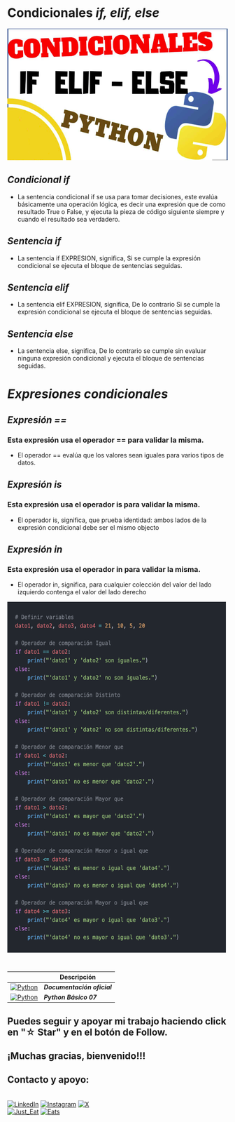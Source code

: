 # Condicionales ***if, elif, else***
<img src="../imagenes/11.-Py06.png" width="700" height="300">


## ***Condicional if***
- La sentencia condicional if se usa para tomar decisiones, este evalúa básicamente una operación lógica, es decir una expresión que de como resultado True o False, y ejecuta la pieza de código siguiente siempre y cuando el resultado sea verdadero.

## ***Sentencia if***
- La sentencia if EXPRESION, significa, Si se cumple la expresión condicional se ejecuta el bloque de sentencias seguidas.

## ***Sentencia elif***
- La sentencia elif EXPRESION, significa, De lo contrario Si se cumple la expresión condicional se ejecuta el bloque de sentencias seguidas.

## ***Sentencia else***
- La sentencia else, significa, De lo contrario se cumple sin evaluar ninguna expresión condicional y ejecuta el bloque de sentencias seguidas.

# ***Expresiones condicionales***
## ***Expresión ==***
### Esta expresión usa el operador == para validar la misma.
- El operador == evalúa que los valores sean iguales para varios tipos de datos.

## ***Expresión is***
### Esta expresión usa el operador is para validar la misma.
- El operador is, significa, que prueba identidad: ambos lados de la expresión condicional debe ser el mismo objecto

## ***Expresión in***
### Esta expresión usa el operador in para validar la misma.
- El operador in, significa, para cualquier colección del valor del lado izquierdo contenga el valor del lado derecho

<img src="../imagenes/11.-Py06cda.png" width="500" height="800">

#
|  | Descripción |
|-----:|---------------|
| [![Python](https://img.shields.io/badge/python-3670A0?style=for-the-badge&logo=python&logoColor=ffdd54)](https://entrenamiento-python-basico.readthedocs.io/es/3.7/leccion1/index.html#) | ***Documentación oficial*** |
| [![Python](https://img.shields.io/badge/python-3670A0?style=for-the-badge&logo=python&logoColor=ffdd54)](../Python_NB/Python_NB07.md) | ***Python Básico 07*** |

## Puedes seguir y apoyar mi trabajo haciendo click en "☆ Star" y en el botón de Follow.
## ¡Muchas gracias, bienvenido!!!

## Contacto y apoyo:

<br>[![LinkedIn](https://img.shields.io/badge/Oscar_Florin-0077B5?style=for-the-badge&logo=linkedin&logoColor=white&labelColor=101010)](https://www.linkedin.com/in/oscarflorincontreras)
[![Instagram](https://img.shields.io/badge/Cloudevozz-E4405F?style=for-the-badge&logo=instagram&logoColor=white)](https://www.instagram.com/cloudevozz/)
[![X](https://img.shields.io/badge/DevozzCloud-%23000000.svg?style=for-the-badge&logo=X&logoColor=white)](https://twitter.com/DevozzCloud)</br>
[![Just_Eat](https://img.shields.io/badge/🌮_Donaciones_para_tacos-7A1FA2?style=for-the-badge&logo=)](https://paypal.me/OscarFlorin?country.x=MX&locale.x=es_XC)
[![Eats](https://img.shields.io/badge/🐈_Donaciones_para_gatos-black?style=for-the-badge&logo=)](https://paypal.me/OscarFlorin?country.x=MX&locale.x=es_XC)